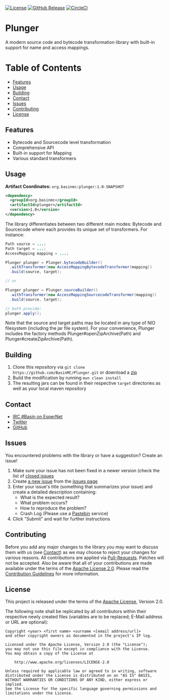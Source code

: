 [![License](https://img.shields.io/github/license/BasinMC/Plunger.svg?style=flat-square)](https://www.apache.org/licenses/LICENSE-2.0.txt)
[![GitHub Release](https://img.shields.io/github/release/BasinMC/Plunger.svg?style=flat-square)](https://github.com/BasinMC/Plunger/releases)
[![CircleCI](https://img.shields.io/circleci/project/github/BasinMC/Plunger.svg?style=flat-square)](https://circleci.com/gh/BasinMC/Plunger)

Plunger
=======

A modern source code and bytecode transformation library with built-in support for name and access
mappings.

# Table of Contents

* [Features](#features)
* [Usage](#usage)
* [Building](#building)
* [Contact](#contact)
* [Issues](#issues)
* [Contributing](#contributing)
* [License](#license)

Features
--------

* Bytecode and Sourcecode level transformation
* Comprehensive API
* Built-in support for Mapping
* Various standard transformers

Usage
-----

**Artifact Coordinates:** `org.basinmc:plunger:1.0-SNAPSHOT`

```xml
<dependency>
  <groupId>org.basinmc</groupId>
  <artifactId>plunger</artifactId>
  <version>1.0</version>
</dependency>
```

The library differentiates between two different main modes: Bytecode and Sourcecode where each
provides its unique set of transformers. For instance:

```java
Path source = ...;
Path target = ...;
AccessMapping mapping = ...;

Plunger plunger = Plunger.bytecodeBuilder()
  .withTransformer(new AccessMappingBytecodeTransformer(mapping))
  .build(source, target);

// or

Plunger plunger = Plunger.sourceBuilder()
  .withTransformer(new AccessMappingSourcecodeTransformer(mapping))
  .build(source, target);

// both provide:
plunger.apply();
```

Note that the source and target paths may be located in any type of NIO filesystem (including the
jar file system). For your convenience, Plunger includes the factory methods
Plunger#openZipArchive(Path) and Plunger#createZipArchive(Path).

Building
--------

1. Clone this repository via ```git clone https://github.com/BasinMC/Plunger.git``` or download a [zip](https://github.com/BasinMC/Plunger/archive/master.zip)
2. Build the modification by running ```mvn clean install```
3. The resulting jars can be found in their respective ```target``` directories as well as your local maven repository

Contact
-------

* [IRC #Basin on EsperNet](http://webchat.esper.net/?channels=Basin)
* [Twitter](https://twitter.com/BasinMC)
* [GitHub](https://github.com/BasinMC/Plunger)

Issues
------

You encountered problems with the library or have a suggestion? Create an issue!

1. Make sure your issue has not been fixed in a newer version (check the list of [closed issues](https://github.com/BasinMC/Plunger/issues?q=is%3Aissue+is%3Aclosed)
1. Create [a new issue](https://github.com/BasinMC/Plunger/issues/new) from the [issues page](https://github.com/BasinMC/Plunger/issues)
1. Enter your issue's title (something that summarizes your issue) and create a detailed description containing:
   - What is the expected result?
   - What problem occurs?
   - How to reproduce the problem?
   - Crash Log (Please use a [Pastebin](https://gist.github.com) service)
1. Click "Submit" and wait for further instructions

Contributing
------------

Before you add any major changes to the library you may want to discuss them with us (see
[Contact](#contact)) as we may choose to reject your changes for various reasons. All contributions
are applied via [Pull-Requests](https://help.github.com/articles/creating-a-pull-request). Patches
will not be accepted. Also be aware that all of your contributions are made available under the
terms of the [Apache License 2.0](https://www.apache.org/licenses/LICENSE-2.0.txt). Please read
the [Contribution Guidelines](CONTRIBUTING.md) for more information.

License
-------

This project is released under the terms of the
[Apache License](https://www.apache.org/licenses/LICENSE-2.0.txt), Version 2.0.

The following note shall be replicated by all contributors within their respective newly created
files (variables are to be replaced; E-Mail address or URL are optional):

```
Copyright <year> <first name> <surname <[email address/url]>
and other copyright owners as documented in the project's IP log.

Licensed under the Apache License, Version 2.0 (the "License");
you may not use this file except in compliance with the License.
You may obtain a copy of the License at

    http://www.apache.org/licenses/LICENSE-2.0

Unless required by applicable law or agreed to in writing, software
distributed under the License is distributed on an "AS IS" BASIS,
WITHOUT WARRANTIES OR CONDITIONS OF ANY KIND, either express or implied.
See the License for the specific language governing permissions and
limitations under the License.
```


